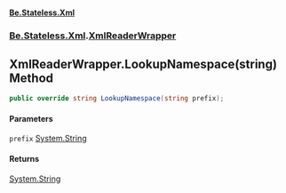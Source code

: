 #### [Be.Stateless.Xml](README.md 'README')
### [Be.Stateless.Xml](Be.Stateless.Xml.md 'Be.Stateless.Xml').[XmlReaderWrapper](XmlReaderWrapper.md 'Be.Stateless.Xml.XmlReaderWrapper')

## XmlReaderWrapper.LookupNamespace(string) Method

```csharp
public override string LookupNamespace(string prefix);
```
#### Parameters

<a name='Be.Stateless.Xml.XmlReaderWrapper.LookupNamespace(string).prefix'></a>

`prefix` [System.String](https://docs.microsoft.com/en-us/dotnet/api/System.String 'System.String')

#### Returns
[System.String](https://docs.microsoft.com/en-us/dotnet/api/System.String 'System.String')